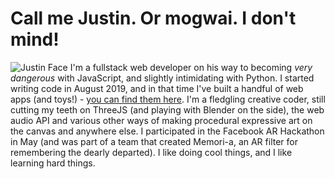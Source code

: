 # Call me Justin. Or mogwai. I don't mind!
![Justin Face](https://justinirabor.com/static/media/justin.a40abea1.gif)
I'm a fullstack web developer on his way to becoming *very dangerous* with JavaScript, and slightly intimidating with Python. I started writing code in August 2019, and in that time I've built a handful of web apps (and toys!) - [you can find them here](https://justinirabor.com).
I'm a fledgling creative coder, still cutting my teeth on ThreeJS (and playing with Blender on the side), the web audio API and various other ways of making procedural expressive art on the canvas and anywhere else. 
I participated in the Facebook AR Hackathon in May (and was part of a team that created Memori-a, an AR filter for remembering the dearly departed). 
I like doing cool things, and I like learning hard things. 

<!--
**vunderkind/vunderkind** is a ✨ _special_ ✨ repository because its `README.md` (this file) appears on your GitHub profile.

Here are some ideas to get you started:

- 🔭 I’m currently working on ...
- 🌱 I’m currently learning ...
- 👯 I’m looking to collaborate on ...
- 🤔 I’m looking for help with ...
- 💬 Ask me about ...
- 📫 How to reach me: ...
- 😄 Pronouns: ...
- ⚡ Fun fact: ...
-->
